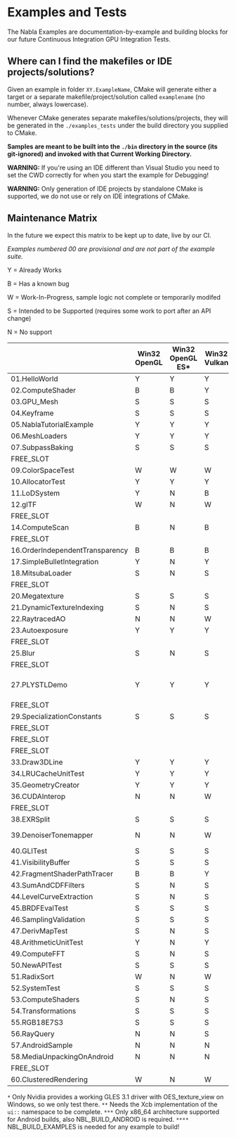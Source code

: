 # Examples and Tests

The Nabla Examples are documentation-by-example and building blocks for our future Continuous Integration GPU Integration Tests.

## Where can I find the makefiles or IDE projects/solutions?

Given an example in folder `XY.ExampleName`, CMake will generate either a target or a separate makefile/project/solution called `examplename` (no number, always lowercase).

Whenever CMake generates separate makefiles/solutions/projects, they will be generated in the `./examples_tests` under the build directory you supplied to CMake.

**Samples are meant to be built into the `./bin` directory in the source (its git-ignored) and invoked with that Current Working Directory.**

**WARNING:** If you're using an IDE different than Visual Studio you need to set the CWD correctly for when you start the example for Debugging!

**WARNING:** Only generation of IDE projects by standalone CMake is supported, we do not use or rely on IDE integrations of CMake.

## Maintenance Matrix

In the future we expect this matrix to be kept up to date, live by our CI.

_Examples numbered 00 are provisional and are not part of the example suite._

Y = Already Works

B = Has a known bug

W = Work-In-Progress, sample logic not complete or temporarily modifed

S = Intended to be Supported (requires some work to port after an API change)

N = No support

|                                 | Win32 OpenGL | Win32 OpenGL ES* | Win32 Vulkan | X11** OpenGL | X11** OpenGL ES | X11** Vulkan | Android OpenGL ES | Android Vulkan | Required CMake Options****                        |
|---------------------------------|--------------|------------------|--------------|--------------|-----------------|--------------|-------------------|----------------|---------------------------------------------------|
| 01.HelloWorld                   | Y            | Y                | Y            | S            | S               | S            | Y                 | S              |                                                   |
| 02.ComputeShader                | B            | B                | Y            | B            | B               | S            | B                 | S              |                                                   |
| 03.GPU_Mesh                     | S            | S                | S            | S            | S               | S            | S                 | S              |                                                   |
| 04.Keyframe                     | S            | S                | S            | S            | S               | S            | S                 | S              |                                                   |
| 05.NablaTutorialExample         | Y            | Y                | Y            | S            | S               | S            | S                 | S              |                                                   |
| 06.MeshLoaders                  | Y            | Y                | Y            | S            | S               | S            | Y                 | Y              |                                                   |
| 07.SubpassBaking                | S            | S                | S            | S            | S               | S            | S                 | S              |                                                   |
| FREE_SLOT                       |              |                  |              |              |                 |              |                   |                |                                                   |
| 09.ColorSpaceTest               | W            | W                | W            | W            | W               | W            | W                 | W              |                                                   |
| 10.AllocatorTest                | Y            | Y                | Y            | S            | S               | S            | N                 | N              |                                                   |
| 11.LoDSystem                    | Y            | N                | B            | S            | N               | S            | N                 | S              |                                                   |
| 12.glTF                         | W            | N                | W            | W            | N               | W            | N                 | W              | COMPILE_WITH_GLTF_LOADER                          |
| FREE_SLOT                       |              |                  |              |              |                 |              |                   |                |                                                   |
| 14.ComputeScan                  | B            | N                | B            | S            | N               | S            | N                 | S              |                                                   |
| FREE_SLOT                       |              |                  |              |              |                 |              |                   |                |                                                   |
| 16.OrderIndependentTransparency | B            | B                | B            | S            | S               | S            | S                 | S              |                                                   |
| 17.SimpleBulletIntegration      | Y            | N                | Y            | S            | N               | S            | N                 | N              | BUILD_BULLET                                      |
| 18.MitsubaLoader                | S            | N                | S            | S            | N               | S            | N                 | N              | BUILD_MITSUBA_LOADER                              |
| FREE_SLOT                       |              |                  |              |              |                 |              |                   |                |                                                   |
| 20.Megatexture                  | S            | S                | S            | S            | S               | S            | N                 | S              |                                                   |
| 21.DynamicTextureIndexing       | S            | N                | S            | S            | N               | S            | N                 | S              |                                                   |
| 22.RaytracedAO                  | N            | N                | W            | N            | N               | W            | N                 | N              | BUILD_MITSUBA_LOADER                              |
| 23.Autoexposure                 | Y            | Y                | Y            | S            | S               | S            | N                 | S              |                                                   |
| FREE_SLOT                       |              |                  |              |              |                 |              |                   |                |                                                   |
| 25.Blur                         | S            | N                | S            | S            | N               | S            | N                 | S              |                                                   |
| FREE_SLOT                       |              |                  |              |              |                 |              |                   |                |                                                   |
| 27.PLYSTLDemo                   | Y            | Y                | Y            | S            | S               | S            | N                 | N              | COMPILE_WITH_STL_LOADER & COMPILE_WITH_PLY_LOADER |
| FREE_SLOT                       |              |                  |              |              |                 |              |                   |                |                                                   |
| 29.SpecializationConstants      | S            | S                | S            | S            | S               | S            | N                 | S              |                                                   |
| FREE_SLOT                       |              |                  |              |              |                 |              |                   |                |                                                   |
| FREE_SLOT                       |              |                  |              |              |                 |              |                   |                |                                                   |
| FREE_SLOT                       |              |                  |              |              |                 |              |                   |                |                                                   |
| 33.Draw3DLine                   | Y            | Y                | Y            | S            | S               | S            | S                 | S              |                                                   |
| 34.LRUCacheUnitTest             | Y            | Y                | Y            | Y            | Y               | Y            | N                 | N              |                                                   |
| 35.GeometryCreator              | Y            | Y                | Y            | S            | S               | S            | N                 | S              |                                                   |
| 36.CUDAInterop                  | N            | N                | W            | N            | N               | W            | N                 | N              | COMPILE_WITH_CUDA                                 |
| FREE_SLOT                       |              |                  |              |              |                 |              |                   |                |                                                   |
| 38.EXRSplit                     | S            | S                | S            | S            | S               | S            | N                 | N              |                                                   |
| 39.DenoiserTonemapper           | N            | N                | W            | N            | N               | W            | N                 | N              | COMPILE_WITH_CUDA & COMPILE_WITH_OPTIX            |
| 40.GLITest                      | S            | S                | S            | S            | S               | S            | N                 | S              | COMPILE_WITH_GLI_LOADER                           |
| 41.VisibilityBuffer             | S            | S                | S            | S            | S               | S            | N                 | N              |                                                   |
| 42.FragmentShaderPathTracer     | B            | B                | Y            | S            | S               | S            | S                 | S              |                                                   |
| 43.SumAndCDFFilters             | S            | N                | S            | S            | N               | S            | N                 | N              |                                                   |
| 44.LevelCurveExtraction         | S            | N                | S            | S            | N               | S            | N                 | N              |                                                   |
| 45.BRDFEvalTest                 | S            | S                | S            | S            | S               | S            | N                 | S              |                                                   |
| 46.SamplingValidation           | S            | S                | S            | S            | S               | S            | N                 | S              |                                                   |
| 47.DerivMapTest                 | S            | N                | S            | S            | N               | S            | N                 | N              |                                                   |
| 48.ArithmeticUnitTest           | Y            | N                | Y            | S            | N               | S            | N                 | S              |                                                   |
| 49.ComputeFFT                   | S            | N                | S            | S            | N               | S            | N                 | N              |                                                   |
| 50.NewAPITest                   | S            | S                | S            | S            | S               | S            | S                 | S              |                                                   |
| 51.RadixSort                    | W            | N                | W            | W            | N               | W            | N                 | W              |                                                   |
| 52.SystemTest                   | S            | S                | S            | S            | S               | S            | S                 | S              |                                                   |
| 53.ComputeShaders               | S            | N                | S            | S            | N               | S            | N                 | S              |                                                   |
| 54.Transformations              | S            | S                | S            | S            | S               | S            | S                 | S              |                                                   |
| 55.RGB18E7S3                    | S            | S                | S            | S            | S               | S            | N                 | N              |                                                   |
| 56.RayQuery                     | N            | N                | S            | N            | N               | S            | N                 | S              |                                                   |
| 57.AndroidSample                | N            | N                | N            | N            | N               | N            | S                 | S              |                                                   |
| 58.MediaUnpackingOnAndroid      | N            | N                | N            | N            | N               | N            | Y                 | Y              |                                                   |
| FREE_SLOT                       |              |                  |              |              |                 |              |                   |                |                                                   |
| 60.ClusteredRendering           | W            | N                | W            | W            | N               | W            | N                 | N              |                                                   |

`*` Only Nvidia provides a working GLES 3.1 driver with OES_texture_view on Windows, so we only test there.
`**` Needs the Xcb implementation of the `ui::` namespace to be complete.
`***` Only x86_64 architecture supported for Android builds, also NBL_BUILD_ANDROID is required.
`****` NBL_BUILD_EXAMPLES is needed for any example to build!
